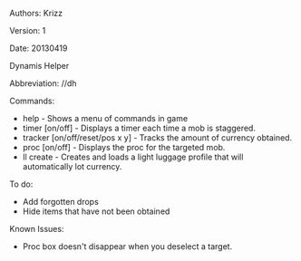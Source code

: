 Authors: Krizz

Version: 1

Date: 20130419

Dynamis Helper

Abbreviation: //dh

Commands:
* help - Shows a menu of commands in game
* timer [on/off] - Displays a timer each time a mob is staggered.
* tracker [on/off/reset/pos x y] - Tracks the amount of currency obtained.
* proc [on/off] - Displays the proc for the targeted mob.
* ll create - Creates and loads a light luggage profile that will automatically lot currency.

To do:
* Add forgotten drops
* Hide items that have not been obtained

Known Issues:
* Proc box doesn't disappear when you deselect a target.